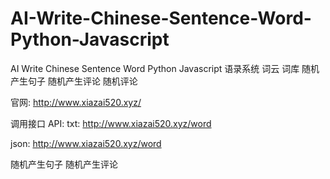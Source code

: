 # AI-Write-Chinese-Sentence-Word-Python-Javascript
AI Write Chinese Sentence Word Python Javascript 语录系统 词云  词库 随机产生句子 随机产生评论 随机评论


官网:
http://www.xiazai520.xyz/

调用接口 API:
txt:
http://www.xiazai520.xyz/word

json:
http://www.xiazai520.xyz/word

随机产生句子 随机产生评论

